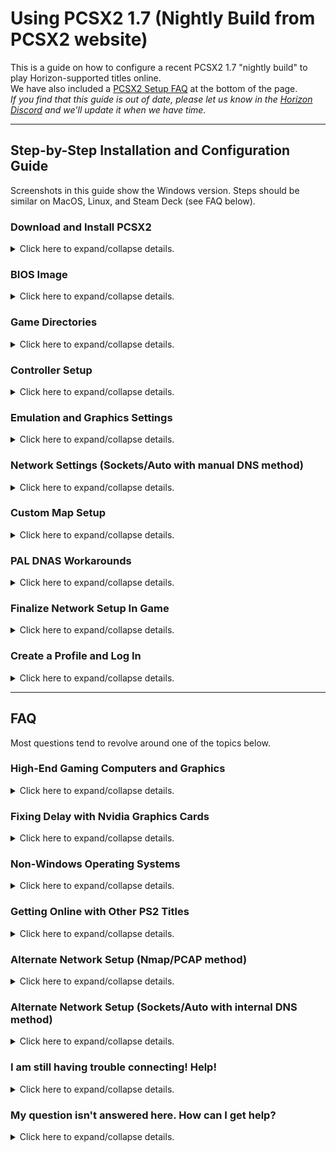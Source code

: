 # Using PCSX2 1.7 (Nightly Build from PCSX2 website)

This is a guide on how to configure a recent PCSX2 1.7 "nightly build" to play Horizon-supported titles online.  
We have also included a [PCSX2 Setup FAQ](#faq) at the bottom of the page.  
_If you find that this guide is out of date, please let us know in the [Horizon Discord](https://discord.gg/horizonps) and we'll update it when we have time._  

---  

## Step-by-Step Installation and Configuration Guide

Screenshots in this guide show the Windows version. Steps should be similar on MacOS, Linux, and Steam Deck (see FAQ below).  

### Download and Install PCSX2
<details>
<summary>Click here to expand/collapse details.</summary>  
   
1. Download the "Latest Nightly" release of PCSX2 for your operating system from [the PCSX2 website](https://pcsx2.net/downloads/#nightly-anchor).  
   > If there are multiple versions available for your OS, check out the [detailed PCSX2 system requirements](https://pcsx2.net/docs/usage/setup/requirements).  
2. Unzip the file (use [7-zip](https://www.7-zip.org/) if needed), then move the files into the directory you would like to run PCSX2 from. This build does not have an installer file, so once you extract and move the files they are essentially "installed". See below for an example of what the "installed" folder looks like.

![img](/assets/pcsx2/Guide-2023Feb/pcsx2-2023Feb-folder.png)

3. If desired, pin the `pcsx2___.exe` file (the `.exe` file that is NOT named "updater") to your Desktop and/or Start Menu. Then open it. The first window of the Setup Wizard will appear.

4. Change language, theme, and automatic update settings as desired. Then click Next.

![img](/assets/pcsx2/Guide-2023Feb/pcsx2-setupwiz_language.png)
</details>

### BIOS Image
<details>
<summary>Click here to expand/collapse details.</summary>  

If using the Setup Wizard, the next screen will have the BIOS Image settings.  
(If not using the Setup Wizard, navigate to the Settings menu → BIOS within PCSX2).  

5. Select your BIOS, then select Next (or Close, if not in the Setup Wizard) to continue.
- If you have already set up a different version of PCSX2, you can use the same BIOS by clicking the "Browse..." button and navigating to your existing BIOS folder. Or you can copy the BIOS files into the default folder specified.  
- If you haven’t used PCSX2 yet, you will have to obtain the BIOS from your PS2 - see the instructions [here](https://pcsx2.net/docs/usage/setup/gather). Then either move the files into the default folder specified, or use the "Browse..." button to select the folder the files are in. A single BIOS will likely consist of *several actual files*, similar to what is shown in the first image below.  
- Once you have a valid BIOS folder selected, the BIOS will show up in the "BIOS Selection" list *as one selection*, similar to what is shown in the second image below.

![img](/assets/pcsx2/Guide-2023Feb/pcsx2-2023Feb-settings-biosfiles.png)

![img](/assets/pcsx2/Guide-2023Feb/pcsx2-2023Feb-settings_bios.png)
</details>

### Game Directories
<details>
<summary>Click here to expand/collapse details.</summary>  

If using the Setup Wizard, the next screen will have the Game Directories settings.  
(If not using the Setup Wizard, from the main window of PCSX2 select the "Add Game Directory..." button).  
   
6. Obtain your ISO for UYA/R&C 3 or Deadlocked/Gladiator (if you have not already done so). Then, click "Add" and browse to the folder that you saved the ISO(s) in. Select Next (or Close, if not in the Setup Wizard) to continue.
</details>

### Controller Setup
<details>
<summary>Click here to expand/collapse details.</summary>  

If using the Setup Wizard, the next screen will have the controller setup.  
(If not using the Setup Wizard, navigate to the Settings menu → Controllers within PCSX2).  

7. Map your controller, then click Next (or Close, if not in the Setup Wizard) to continue.
8. If using the setup wizard, select Finish on the final window to complete the wizard and bring up PCSX2's main window.
</details>

### Emulation and Graphics Settings
<details>
<summary>Click here to expand/collapse details.</summary>  
After completing the Setup Wizard, there are still several more steps required to play online.

9. Go to Settings → Emulation and adjust as shown below.

![img](/assets/pcsx2/Guide-2023Feb/pcsx2-2023Feb-settings_emulation_v4.png)

10. Go to Settings → Graphics and adjust as follows.  
   a) The Renderer and Adapter drop downs are machine dependent. In general, for the Adapter drop down choose your graphics card.  
   b) Set up the "Display" tab as shown in the first image below.  
   c) Set up the "Rendering" tab as shown in the second image below.  
   d) The other tabs within the Graphics settings can be left as is.  
> Note that the graphics settings shown are intended to be a baseline that will provide smooth gameplay on mid-range machines. If you have a high-end gaming computer and/or would like to maximize the visual appearance of the games, please [check the FAQ below](/getting-online/pcsx2/1.7Nightly.md#faq).  

![img](/assets/pcsx2/Guide-2023Feb/pcsx2-2023Feb-settings_graphics_display_v2.png)

![img](/assets/pcsx2/Guide-2023Feb/pcsx2-2023Feb-settings_graphics_rendering.png)
</details>

### Network Settings (Sockets/Auto with manual DNS method)
<details>
<summary>Click here to expand/collapse details.</summary>  

This is the simplest PCSX2 network setup configuration. If it isn't working, [check the FAQ below](/getting-online/pcsx2/1.7Nightly.md#faq) for alternate configurations.

11. Go to Settings → Network & HDD and configure as follows:  
   a) Check the "Enabled" box under Ethernet.  
   b) Set the Ethernet Device Type to "Sockets".  
   c) Set the Ethernet Device to "Auto".   
   The resulting Network & HDD screen should look something like what is shown below.  

![img](/assets/pcsx2/Guide-2023Feb/pcsx2-2023Feb-settings_network_sockets.png)
</details>

### Custom Map Setup
<details>
<summary>Click here to expand/collapse details.</summary>  
   
Our community members often play on the custom maps created by Horizon staff and community members for both [Ratchet & Clank: Up Your Arsenal (NTSC-U/C) / Ratchet & Clank 3 (PAL)](/up-your-arsenal/CMAPS.md) and [Ratchet: Deadlocked (NTSC-U/C)](/deadlocked/CMAPS.md) (_unfortunately, custom maps are not currently available for Ratchet: Gladiator (PAL)_). We strongly recommend setting up custom maps now (using either the written steps below, or our [video guide](https://www.youtube.com/watch?v=ND61nvDr0bM&t=320s)) so that you are not left out of an event later because you don't have them ready to go!  

12. Visit the [Horizon website](https://rac-horizon.com/) and find the correct custom map download(s) for your game(s)/region.  
13. Extract the contents of the downloaded zip file(s) into the same folder you selected for your ISOs above.  
  - Verify that the ISO folder has a subfolder called "uya" (for UYA/R&C 3) and/or "dl" (for DL).  
  - Inside of those folder(s) should be a bunch of map files.
  - In the root folder there will also be a readme .txt file and some scripts that you can use to update the maps (check the readme or video guide for detailed update script instructions).  
14. In PCSX2, go to Settings → Emulation and verify that the "Enable Host Filesystem" option is enabled.  
</details>

### PAL DNAS Workarounds 
<details>
<summary>Click here to expand/collapse details.</summary>  

**This section only applies if you have a PAL version of the game/ISO. It can be ignored if you have an NTSC-U/C version of the game/ISO.**

15.  Download the DNAS patcher tool from [this webpage](https://www.psx-place.com/threads/dnas-net-patcher.22813/) ("DNAS_PATCHER18.7z" has been verified to work). Then extract it with 7-zip and follow the instructions on the webpage to run it on your Ratchet & Clank 3 and/or Gladiator PAL ISO(s).  
    > If the DNAS patcher tool is unavailable or is not working for some reason, you can also download the files [here (R&C3)](/assets/cheats/17125698.pnach) and [here (Gladiator)](/assets/cheats/D697D204.pnach) (click the three dots near the upper right corner of the page, then "Download") and place it into the cheats folder of your PCSX2 installation. Then, in PCSX2 navigate to Settings → Emulation → Enable Cheats. This should accomplish the same purpose.  
</details>

### Finalize Network Setup In Game
<details>
<summary>Click here to expand/collapse details.</summary>  
   
16. Start the game, navigate to Multiplayer → Online Play, and click Square to access the network setup tool. Click "Add Setting" and run through the steps to create a new network configuration.  
   a) For "Are a user ID and password required to access your provider?" select "Not Required."  
   b) For "Set the IP address automatically?" select Auto.  
   c) For "Set the DNS server address automatically?" select **Manual.**   
   d) On the next screen, enter one of the following DNS addresses:  
      - The Horizon DNS listed in our `#how-to-play` channel will only work for UYA and DL, but is maintained by us.  
      - Cristian's DNS (as listed in the [PS2 Online Discord](https://discord.com/invite/zE79nWT)) will work for many PS2 titles.  
      - 1UP/K3rber0s' DNS (as listed in the [PS Rewired Discord](https://discord.gg/VfeuF6ZWVb)) will work for many PS2 titles.  

   > Note that it is possible to create up to four network setup configurations using the in-game tool, each with a different DNS address. Many community members have multiple configurations set up so that they can easily switch between them.  

17. Save and exit the Network Setup tool, and navigate back to the multiplayer screen. Click Online Play again and connect to the network using the network configuration you just created.
</details>

### Create a Profile and Log In
<details>
<summary>Click here to expand/collapse details.</summary>  
   
18. From the profile selection/login screen, create a profile if needed.  
   - For the "Save Password" option, choose Yes and type in a password. You will not need to remember this password unless your memory card data gets corrupted, but saving the password means that you will not have to enter it each time you want to log in. You will also need to know your password if you later decide that you want to access your account from a different device (e.g. a PS2). We recommend choosing a strong password like you would with any other online platform.
   - For PAL users, choose the "Europe" region.

19. Save your profile and log in.
</details>

---  

## FAQ

Most questions tend to revolve around one of the topics below.  

### High-End Gaming Computers and Graphics  
<details>
<summary>Click here to expand/collapse details.</summary>  
   
If you have a high-end gaming computer, and/or would like to maximize the visual appearance of the games, check out these tips!

#### Global Graphics Settings
   
Here are a few things to try in the Settings → Graphics window.  
- In the "Rendering" tab, you can try increasing the "Internal Resolution" beyond 720p - but note that this may cause frame lag in-game.  
- Automatic/Vulkan is the preferred renderer, and Direct3D11 may help you get higher speed.  
- Anisotropic filtering is not necessary but causes next to no speed penalty (on fast computers).  
- If you are using 4x Native or higher resolution, try changing the "Bilinear Filtering" setting on the "Display" tab to "Bilinear (Sharp)".  

#### Game-Specific Graphics Settings
   
Graphics settings can also be customized for each individual ISO/title in your PCSX2 game library (example image below). This allows you to experiment and optimize performance for each one. To access the settings for a specific game, right-click on it in the main PCSX2 window list and select "Properties". Then, select "Graphics" in the sidebar.  
- On most modern monitors, both UYA/R&C 3 and Deadlocked/Gladiator will look better in 16:9 aspect ratio so you can set that here.  
- Widescreen patches can also help for some titles. To use these, check the "Enable Widescreen Patches" setting.  
- For UYA/R&C 3 specifically, there is a 16:9 patch that isn't in PCSX2's archive (as of this writing). To use 16:9 here, you can boot the PS2 BIOS, go to its configuration, and set the aspect ratio to "Full". This will allow both UYA/R & C 3 and Deadlocked/Gladiator to boot with their built in 16:9 enabled.  

![img](/assets/pcsx2/Guide-2023Feb/pcsx2-2023Feb-settings_graphics_display_gamespecific.png)

</details>  

### Fixing Delay with Nvidia Graphics Cards
<details>
<summary>Click here to expand/collapse details.</summary>  
   
If you are using an Nvidia GPU and are experiencing delay in-game, try these steps to configure your GPU for PCSX2.  
1. Open the Nvidia Control Panel application on your PC. It can be opened by right-clicking in an open area on your desktop, or from the Start Menu.  
2. In the application, find the "Manage 3D Settings" section and the "Program Settings" tab. Click on the "Add" button next to the "Select a program to customize" drop down menu.  
3. Find the PCSX2 application (typically "pcsx2-qtx64-avx2.exe") in the list. If it is not in the list, click the "Browse" button at the bottom and find the executable file in the folder that you installed PCSX2 into.  

![img](/assets/pcsx2/nvidia_01SelectPCSX2.png)

4. In the "Specify the settings for this program" section, scroll down to find "Low Latency Mode" in the list. Change the setting for this to "Ultra."  

![img](/assets/pcsx2/nvidia_02LowLatencyMode.png)
 
5. Scroll down a bit further to find "Power Management Mode". Change the setting to "Prefer maximum performance." Restart PCSX2 for the settings to take effect.

![img](/assets/pcsx2/nvidia_03PowerManagementMode.png)

</details>  

### Non-Windows Operating Systems
<details>
<summary>Click here to expand/collapse details.</summary>  
   
The screenshots above show a Windows operating system, but PCSX2 is also available for MacOS and Linux. As long as your device has network capabilities and can install PCSX2, it should be possible to get online. We even have several community members who have played online using a Steam Deck!  

Known differences in the instructions above for non-Windows operating systems:  
- For Steam Deck, you MUST set up using the Sockets/Auto method. The Nmap/PCAP method will not work.  

If you're having trouble, feel free to ask in the `#tech-support` channel of the [Horizon Discord server](https://discord.gg/horizonps).

</details>  

### Getting Online with Other PS2 Titles
<details>
<summary>Click here to expand/collapse details.</summary>  
   
Do the step-by-step instructions above also work for other PS2 titles besides the ones that Horizon supports? **Mostly, to the best of our knowledge! But read on.** Although Horizon staff cannot provide detailed technical support/documentation for other PS2 titles, we play them ourselves and we realize that this guide may be useful to others in the PS2 revival community. In practice, most of the same steps above should apply for getting online with any PS2 title that has been revived. The main difference will lie in the network setup.  
Network setup happens in a few different places:  
- PCSX2's Settings → Network & HDD window,  
- The in-game Network Setup tool, and...  
- Various mods and hacks such as DNAS Bypass, etc. (not required for all titles)  

For some titles, the Sockets/Auto method shown above (or Nmap/PCAP method shown below) and either Cristian's or 1UP/K3rber0s' DNS will work without any further steps. For others, extra steps are required. Requirements can vary on a game-by-game basis. Here are some helpful resources for checking the requirements of each title:  
- [Official List of all PS2 Online Games](https://docs.google.com/spreadsheets/d/1bbxOGm4dPxZ4Vbzyu3XxBnZmuPx3Ue-cPqBeTxtnvkQ/edit#gid=0) - Includes some setup-related information for each game.  
- [PS2 Online Discord](https://discord.com/invite/zE79nWT) - Includes a channel for each game. Check the pinned messages for setup requirements.  
- [PS Rewired Discord](https://discord.gg/VfeuF6ZWVb) - Includes a channel for each game that has been revived by 1UP and K3rber0s.  

</details>  

### Alternate Network Setup (Nmap/PCAP method)
<details>
<summary>Click here to expand/collapse details.</summary>  
   
If the Sockets/Auto method for network setup detailed above isn't working, you may want to try this alternate setup.  

First, visit [this link](https://nmap.org/download) and find the "Latest stable release" of Nmap for your operating system. Download and install it.  

Then, in PCSX2 go to Settings → Network & HDD and configure as follows:  
- Check the "Enabled" box under Ethernet.  
- For Wired/Ethernet connections, set up as shown on the left side of the image below. The selected Ethernet device should include "Ethernet" in the name. If there are multiple and one isn't working, try a different one.  
- For Wireless/WiFi connections, set up as shown on the right side of the image below. The selected Ethernet device should include "WiFi" in the name. If there are multiple and one isn't working, try a different one. To get the "PS2 Address" pointed out by the blue arrow, run Command Prompt’s ipconfig tool (or equivalent). Enter in your IPv4 address from your ipconfig output, but change the last digit. For example, if your IP address ends in 142 change it to 143. The reason for this is so that the PS2 is assigned a different address than other devices connected to your network. If possible, check your router setup page to see all IP addresses using your network.

For the in-game Network Setup tool, the DNS can remain the same as the Sockets/Auto method (i.e. either the Horizon DNS, Cristian's DNS, or 1UP/K3rber0s' DNS).  

![img](/assets/pcsx2/Guide-2023Feb/pcsx2-2023Feb-settings_network_alt.png)

</details>  

### Alternate Network Setup (Sockets/Auto with internal DNS method)
<details>
<summary>Click here to expand/collapse details.</summary>  
   
If NEITHER the "Sockets/Auto with manual DNS" or "Nmap/PCAP" methods are working, there is a third network setup method you can try. **This method may work for Horizon-supported titles only.**  

First, download [this file](/assets/cheats/hosts.ini) (click on the three dots near the upper right corner of the screen, then select the Download option from the list). Save the file somewhere locally on your computer.  

Then, open PCSX2 and navigate to Settings → Network & HDD. Verify that the "Ethernet" check box is enabled, the "Ethernet Device Type" is set to "Sockets", and the "Ethernet Device" is set to "Auto".  

Then, further down the same window next to "DNS1 Address" change the drop down selection to "Internal" (as seen on the left side of the screenshot below).  

Then, click on the "Internal DNS" tab under the Ethernet Device selection. Click the "Import" button and navigate to the hosts.ini file that you saved. Click OK on the next window to add all of the hosts in the file. When complete, your window will look like the right side of the screenshot below.  

Finally, boot up the game and create a new network configuration. **Unlike the other network setup methods described above, do NOT enter in a manual DNS address with this method. Leave all of the automatic/default options.**

![img](/assets/pcsx2/Guide-2023Feb/pcsx2-2023Feb-settings_network_autointernaldns.png)

</details>  

### I am still having trouble connecting! Help!
<details>
<summary>Click here to expand/collapse details.</summary>  
   
_First, please note that you will always need to reboot the game after changing PCSX2 settings, for the changes to take effect._  
Issues can happen in one of several places, as listed below:  

#### a) **Cannot load the main Multiplayer menu, or other issues even getting that far**
We have seen a few users who were running into odd issues like this. For a couple of them, the common thread was that they were trying to use an old BIOS. Try a different BIOS that is newer (v2.20 or later seems to provide good results). The BIOS version is shown on the BIOS selection settings screen in PCSX2.  

#### b) **Cannot select "Online Play" in main Multiplayer menu**
Please verify that you checked the "Enabled" box in PCSX2's Network and HDD settings. If trying to use the Nmap/PCAP method, make sure that you installed Nmap correctly.  

#### c) **Timeout/error message on "Connecting to Network" screen**
This is usually caused by an incorrect "Ethernet Device" selection in PCSX2's Network and HDD settings. Please revisit the network setup section above and carefully review the steps and screenshots. You should be able to visit your computer's network settings to match up device names with what is shown in the PCSX2 drop down list.  

#### d) **Timeout/error message on DNAS Authentication screen**
This is usually caused by an incorrect "Ethernet Device Type" selection in PCSX2's Network and HDD settings. Please revisit the network setup section above and carefully review the steps and screenshots. PCAP Switched is not the same as PCAP Bridged!  

#### e) **Error message on profile selection/login screen**
This has a wide variety of causes. Every once in a while our servers are down, so double check with us that they are online. Sometimes, the connection is also blocked by your firewall or ISP. Ask us in our `#tech-support` channel and we can try to help.  

#### Some other things that you can try:  
   - If the "Sockets/Auto with manual DNS" method is not working, try the "Nmap/PCAP" method - or vice versa. If neither is working, try the "Sockets/Auto with internal DNS" method.  
   - If you are trying to get online with a WiFi connection, try using a wired Ethernet connection instead if possible. Even if you can only use Ethernet temporarily, the ability (or lack thereof) to get online that way can help rule out certain causes of the issue.  
   - If you are using a PAL ISO, try an NTSC-U/C ISO if possible.  

#### If none of this works, don't get discouraged!
This is the single most common problem that new PCSX2 users have. We have several Horizon staff and community members in the [Discord server](https://discord.gg/horizonps) that are vey knowledgeable and may still be able to help. Please don't hesitate to ask us in the `#tech-support` channel of the Discord. Be sure to specify exactly where your issue is popping up (i.e. a, b, c, d, or e above). Screenshots of your PCSX2 Network & HDD Settings screen are very helpful, as are DNAS error numbers if that is where it is failing. Sometimes we can even hop in one of the voice channels to help you in real time.  

</details>  

### My question isn't answered here. How can I get help?
<details>
<summary>Click here to expand/collapse details.</summary>  
   
Please use the `#tech-support` channel in the [Horizon Discord server](https://discord.gg/horizonps). Please keep the following items in mind when asking questions:  
- Please be patient. Horizon staff and community members are unpaid volunteers who have jobs and other obligations. It might take a few hours for someone to respond to your message. The first person who sees your message may not be the best suited to help with your specific issue.  
- Horizon staff cannot provide specific support for games other than [the Ratchet and Clank titles that Horizon supports](/getting-online).

</details>  
